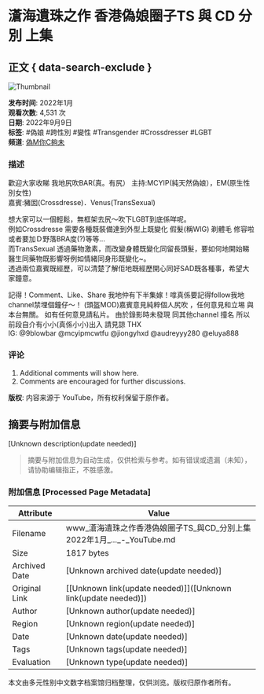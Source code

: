 # 濸海遺珠之作 香港偽娘圈子TS 與 CD 分別 上集

## 正文 { data-search-exclude }


![Thumbnail](https://i.ytimg.com/vi/Rw_aVnlp0JY/hqdefault.jpg?sqp=-oaymwEmCKgBEF5IWvKriqkDGQgBFQAAiEIYAdgBAeIBCggYEAIYBjgBQAE=&rs=AOn4CLDhuJD0X0jP54NHfcAG4RDwXva05Q)

**发布时间**: 2022年1月  
**观看次数**: 4,531 次  
**日期**: 2022年9月9日  
**标签**: #偽娘 #跨性別 #變性 #Transgender #Crossdresser #LGBT  
**频道**: [偽M你C夠未](https://www.youtube.com/channel/UCEgQU8INe_F5mbOkxXVEkxw)

### 描述

歡迎大家收睇 我地尻吹BAR(真。有尻） 
主持:MCYIP(純天然偽娘），EM(原生性別女性)  
嘉賓:豬囡(Crossdresse)．Venus(TransSexual)

想大家可以一個輕鬆，無框架去尻～吹下LGBT到底係咩呢。  
例如Crossdresse 需要各種既裝備達到外型上既變化 假髮(稱WIG) 剃體毛 修容啦 或者要加Ｄ野落BRA度(?)等等...  
而TransSexual 透過藥物激素，而改變身體既變化同留長頭髮，要如何地開始睇醫生同藥物既影響呀例如情緒同身形既變化~。  
透過兩位嘉賓既經歷，可以清楚了解佢地既經歷開心同好SAD既各種事，希望大家鐘意。

記得！Comment、Like、Share 我地仲有下半集嫁！嗱真係要記得follow我地channel禁埋個鐘仔～！ 
(頭盔MOD)嘉賓意見純粹個人尻吹 ，任何意見和立埸 與本台無關。 
如有任何意見請私片。 
由於錄影時未發現 同其他channel 撞名 所以前段自介有小小(真係小小)出入 請見諒 THX   
 IG: @9blowbar @mcyipmcwtfu @jiongyhxd @audreyyy280 @eluya888

### 评论
1. Additional comments will show here.
2. Comments are encouraged for further discussions.

**版权**: 内容来源于 YouTube，所有权利保留于原作者。
<!-- tcd_original_link https://www.youtube.com/watch?v=QctIayYqKLM -->


## 摘要与附加信息

<!-- tcd_abstract -->
[Unknown description(update needed)]
<!-- tcd_abstract_end -->

> 摘要与附加信息为自动生成，仅供检索与参考。如有错误或遗漏（未知），请协助编辑指正，不胜感激。

### 附加信息 [Processed Page Metadata]

| Attribute       | Value                                  |
|-----------------|----------------------------------------|
| Filename        | www_濸海遺珠之作香港偽娘圈子TS_與CD_分別上集2022年1月_..._-_YouTube.md                             |
| Size            | 1817 bytes                           |
| Archived Date   | [Unknown archived date(update needed)]                             |
| Original Link   | [[Unknown link(update needed)]]([Unknown link(update needed)])                       |
| Author          | [Unknown author(update needed)]                               |
| Region          | [Unknown region(update needed)]                               |
| Date            | [Unknown date(update needed)]                                 |
| Tags            | [Unknown tags(update needed)]                                 |
| Evaluation            | [Unknown type(update needed)]                                 |
<!-- tcd_table_end -->

本文由多元性别中文数字档案馆归档整理，仅供浏览。版权归原作者所有。
